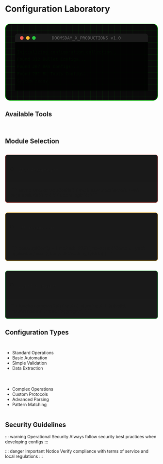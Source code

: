 # Configuration Laboratory

<div class="config-container">
  <div class="cyber-grid"></div>
  <div class="terminal-header">
    <div class="terminal-controls">
      <span class="control"></span>
      <span class="control"></span>
      <span class="control"></span>
    </div>
    <div class="terminal-title">DOOMSDAY_X_PRODUCTIONS v1.0</div>
  </div>
  
  <div class="terminal-window">
    <div class="line">Initializing configuration collection...</div>
    <div class="line">Found 312 Bullet Configs...</div>
    <div class="line">Found 267 BAS Configs...</div>
    <div class="line">Found 281 BL Tools Configs...</div>
    <div class="line success">System ready.</div>
  </div>
</div>

## Available Tools

<div class="tools-grid">
  <Feature
    icon="🎯"
    title="OpenBullet"
    details="Industry standard automation with LoliScript support"
  />
  <Feature
    icon="⚡"
    title="SilverBullet"
    details="Premium automation with enhanced features"
  />
  <Feature
    icon="🌐"
    title="BAS"
    details="Browser Automation Studio for advanced operations"
  />
  <Feature
    icon="🛠️"
    title="Custom Tools"
    details="Specialized tools for specific requirements"
  />
</div>

## Module Selection

<div class="module-grid">
  <div class="module" data-type="web">
    <div class="module-header">
      <div class="status-indicator"></div>
      <h3>Web Automation</h3>
    </div>
    <div class="code-preview">
      ```js
      async function webConfig() {
        await page.goto(target);
        await page.evaluate(() => {
          // Custom logic
        });
      }
      ```
    </div>
  </div>

  <div class="module" data-type="api">
    <div class="module-header">
      <div class="status-indicator"></div>
      <h3>API Integration</h3>
    </div>
    <div class="code-preview">
      ```js
      const apiConfig = {
        method: 'POST',
        headers: {
          'Content-Type': 'application/json'
        },
        body: JSON.stringify(data)
      };
      ```
    </div>
  </div>

  <div class="module" data-type="data">
    <div class="module-header">
      <div class="status-indicator"></div>
      <h3>Data Processing</h3>
    </div>
    <div class="code-preview">
      ```js
      function processData(input) {
        return input
          .filter(valid)
          .map(transform)
          .reduce(aggregate);
      }
      ```
    </div>
  </div>
</div>

## Configuration Types

<div class="config-section">
  <Card title="Basic Configs" icon="⚙️">
    <Badge type="tip" text="Essential" />
    <ul>
      <li>Standard Operations</li>
      <li>Basic Automation</li>
      <li>Simple Validation</li>
      <li>Data Extraction</li>
    </ul>
  </Card>

  <Card title="Advanced Configs" icon="🚀">
    <Badge type="warning" text="Professional" />
    <ul>
      <li>Complex Operations</li>
      <li>Custom Protocols</li>
      <li>Advanced Parsing</li>
      <li>Pattern Matching</li>
    </ul>
  </Card>
</div>

## Security Guidelines

::: warning Operational Security
Always follow security best practices when developing configs
:::

::: danger Important Notice
Verify compliance with terms of service and local regulations
:::

<style>
.config-container {
  background: #0a0a0a;
  border-radius: 1rem;
  padding: 2rem;
  margin: 2rem 0;
  position: relative;
  overflow: hidden;
  border: 1px solid #00ff00;
}

.cyber-grid {
  position: absolute;
  top: 0;
  left: 0;
  right: 0;
  bottom: 0;
  background: 
    linear-gradient(90deg, rgba(0, 255, 0, 0.1) 1px, transparent 1px),
    linear-gradient(rgba(0, 255, 0, 0.1) 1px, transparent 1px);
  background-size: 20px 20px;
  animation: gridScroll 20s linear infinite;
}

@keyframes gridScroll {
  0% { transform: translate(0, 0); }
  100% { transform: translate(20px, 20px); }
}

.terminal-header {
  position: relative;
  z-index: 1;
  background: #1a1a1a;
  padding: 0.5rem 1rem;
  border-radius: 0.5rem 0.5rem 0 0;
  display: flex;
  align-items: center;
}

.terminal-controls {
  display: flex;
  gap: 0.5rem;
}

.control {
  width: 12px;
  height: 12px;
  border-radius: 50%;
  background: #ff5f56;
}

.control:nth-child(2) { background: #ffbd2e; }
.control:nth-child(3) { background: #27c93f; }

.terminal-title {
  position: absolute;
  width: 100%;
  text-align: center;
  color: #666;
  font-family: monospace;
}

.terminal-window {
  position: relative;
  z-index: 1;
  background: rgba(0, 0, 0, 0.8);
  padding: 1rem;
  font-family: monospace;
  color: #00ff00;
}

.line {
  margin: 0.5rem 0;
  opacity: 0;
  animation: typeLine 0.5s ease forwards;
}

.line.success {
  color: #27c93f;
}

@keyframes typeLine {
  from { opacity: 0; transform: translateX(-10px); }
  to { opacity: 1; transform: translateX(0); }
}

.tools-grid {
  display: grid;
  grid-template-columns: repeat(auto-fit, minmax(250px, 1fr));
  gap: 1.5rem;
  margin: 2rem 0;
}

.module-grid {
  display: grid;
  grid-template-columns: repeat(auto-fit, minmax(300px, 1fr));
  gap: 2rem;
  margin: 2rem 0;
}

.module {
  background: rgba(0, 0, 0, 0.8);
  border: 1px solid;
  border-radius: 0.5rem;
  overflow: hidden;
  transition: all 0.3s ease;
}

.module[data-type="web"] { border-color: #ff5f56; }
.module[data-type="api"] { border-color: #ffbd2e; }
.module[data-type="data"] { border-color: #27c93f; }

.module:hover {
  transform: translateY(-5px);
  box-shadow: 0 0 20px rgba(0, 255, 0, 0.2);
}

.module-header {
  padding: 1rem;
  background: rgba(0, 0, 0, 0.5);
  display: flex;
  align-items: center;
  gap: 1rem;
}

.status-indicator {
  width: 10px;
  height: 10px;
  border-radius: 50%;
  background: currentColor;
  animation: pulse 2s infinite;
}

@keyframes pulse {
  0% { transform: scale(1); opacity: 1; }
  50% { transform: scale(1.2); opacity: 0.5; }
  100% { transform: scale(1); opacity: 1; }
}

.code-preview {
  padding: 1rem;
  background: #1a1a1a;
}

.code-preview pre {
  margin: 0;
  font-family: monospace;
}

.config-section {
  display: grid;
  grid-template-columns: repeat(auto-fit, minmax(300px, 1fr));
  gap: 1.5rem;
  margin: 2rem 0;
}

:deep(.feature-box) {
  background: var(--vp-c-bg-soft);
  border: 1px solid var(--vp-c-border);
  transition: all 0.3s ease;
}

:deep(.feature-box:hover) {
  transform: translateY(-4px);
  border-color: var(--vp-c-brand);
  box-shadow: 0 8px 16px rgba(0, 229, 255, 0.1);
}

:deep(.feature-title) {
  background: linear-gradient(120deg, var(--vp-c-brand), var(--vp-c-brand-dark));
  -webkit-background-clip: text;
  -webkit-text-fill-color: transparent;
}
</style>